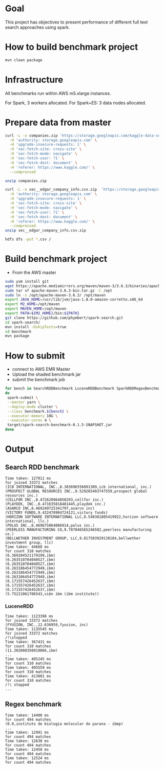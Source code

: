 # Goal
This project has objectives to present performance of different
full text search approaches using spark.

# How to build benchmark project
```bash
mvn clean package
```

# Infrastructure
All benchmarks run within AWS m5.xlarge instances.

For Spark, 3 workers allocated.
For Spark+ES: 3 data nodes allocated.

# Prepare data from master
```sh
curl -L -o companies.zip 'https://storage.googleapis.com/kaggle-data-sets/189687%2F423331%2Fcompressed%2Fcompanies_sorted.csv.zip?GoogleAccessId=XXX' \
  -H 'authority: storage.googleapis.com' \
  -H 'upgrade-insecure-requests: 1' \
  -H 'sec-fetch-site: cross-site' \
  -H 'sec-fetch-mode: navigate' \
  -H 'sec-fetch-user: ?1' \
  -H 'sec-fetch-dest: document' \
  -H 'referer: https://www.kaggle.com/' \
  --compressed

unzip companies.zip

curl -L -o sec__edgar_company_info.csv.zip  'https://storage.googleapis.com/kaggle-data-sets/1538%2F913323%2Fcompressed%2Fsec__edgar_company_info.csv.zip?GoogleAccessId=XXXX' \
  -H 'authority: storage.googleapis.com' \
  -H 'upgrade-insecure-requests: 1' \
  -H 'sec-fetch-site: cross-site' \
  -H 'sec-fetch-mode: navigate' \
  -H 'sec-fetch-user: ?1' \
  -H 'sec-fetch-dest: document' \
  -H 'referer: https://www.kaggle.com/' \
  --compressed
unzip sec__edgar_company_info.csv.zip

hdfs dfs -put *.csv /
```

# Build benchmark project

* From the AWS master
````sh
sudo yum install git
wget https://apache.mediamirrors.org/maven/maven-3/3.6.3/binaries/apache-maven-3.6.3-bin.tar.gz
sudo tar xf apache-maven-3.6.3-bin.tar.gz -C /opt
sudo ln -s /opt/apache-maven-3.6.3/ /opt/maven
export JAVA_HOME=/usr/lib/jvm/java-1.8.0-amazon-corretto.x86_64
export M2_HOME=/opt/maven
export MAVEN_HOME=/opt/maven
export PATH=${M2_HOME}/bin:${PATH}
git clone https://github.com/phymbert/spark-search.git
cd spark-search/
mvn install -DskipTests=true
cd benchmark
mvn package
````

# How to submit

 * connect to AWS EMR Master
 * Upload the shaded benchmark jar
 * submit the benchmark job
 
````sh
for bench in SearchRDDBenchmark LuceneRDDBenchmark SparkRDDRegexBenchmark
do
 spark-submit \
 --master yarn \
 --deploy-mode cluster \
 --class benchmark.${bench} \
 --executor-memory 10G \
 --executor-cores 4 \
 target/spark-search-benchmark-0.1.5-SNAPSHOT.jar
done
````

# Output

## Search RDD benchmark
````
Time taken: 127011 ms
for joined 33372 matches
(ICB INTERNATIONAL, INC.,8.383696556091309,icb international, inc.)
(PROSPECT GLOBAL RESOURCES INC.,9.529265403747559,prospect global resources inc.)
(CELLFOR INC.,8.472620964050293,cellfor inc.)
(PLAYDEK, INC.,8.471635818481445,playdek inc.)
(ASARCO INC,8.469249725341797,asarco inc)
(VICTORY FUNDS,9.432478904724121,victory funds)
(HORIZON SOFTWARE INTERNATIONAL LLC,8.548381805419922,horizon software international, llc.)
(POLUS INC.,8.469675064086914,polus inc.)
(PEERLESS MANUFACTURING CO,9.787846565246582,peerless manufacturing co.)
(BELLWETHER INVESTMENT GROUP, LLC,9.817503929138184,bellwether investment group, llc)
Time taken: 44668 ms
for count 310 matches
(6.369204521179199,ibm)
(6.263510704040527,ibm)
(6.263510704040527,ibm)
(6.263186454772949,ibm)
(6.263186454772949,ibm)
(6.263186454772949,ibm)
(6.171557426452637,ibm)
(6.171557426452637,ibm)
(6.171557426452637,ibm)
(5.75221061706543,viện ibm (ibm institute))
````

### LuceneRDD
````
Time taken: 1123398 ms
for joined 33372 matches
(FYUSION, INC.,12.636959,fyusion, inc)
Time taken: 1135545 ms
for joined 33372 matches
/!\stopped
Time taken: 367431 ms
for count 310 matches
(11.202088356018066,ibm)
...
Time taken: 405245 ms
for count 310 matches
Time taken: 405559 ms
for count 310 matches
Time taken: 413801 ms
for count 310 matches
/!\ stopped
...
````

## Regex benchmark
````
Time taken: 14400 ms
for count 494 matches
(0.0,instituto de biologia molecular do parana - ibmp)
...
Time taken: 12991 ms
for count 494 matches
Time taken: 12630 ms
for count 494 matches
Time taken: 12450 ms
for count 494 matches
Time taken: 12524 ms
for count 494 matches
````